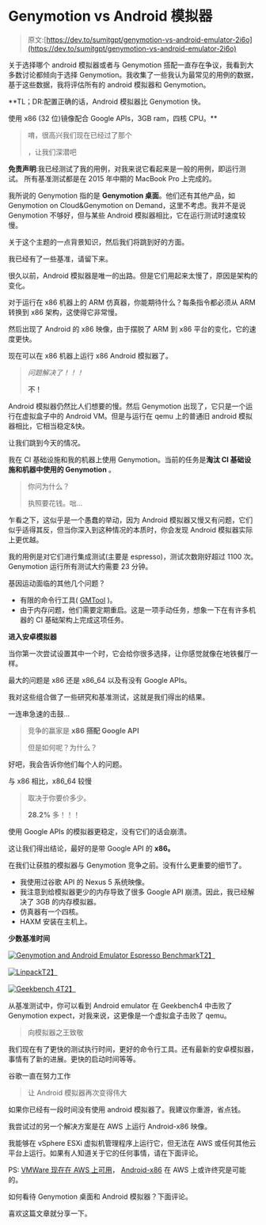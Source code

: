 # Genymotion vs Android 模拟器

> 原文:[https://dev.to/sumitgpt/genymotion-vs-android-emulator-2i6o](https://dev.to/sumitgpt/genymotion-vs-android-emulator-2i6o)

关于选择哪个 android 模拟器或者与 Genymotion 搭配一直存在争议，我看到大多数讨论都倾向于选择 Genymotion。我收集了一些我认为最常见的用例的数据，基于这些数据，我将评估所有的 android 模拟器和 Genymotion。

**TL；DR:配置正确的话，Android 模拟器比 Genymotion 快。

使用 x86 (32 位)镜像配合 Google APIs，3GB ram，四核 CPU。**

> 唷，很高兴我们现在已经过了那个
> 
> ，让我们深潜吧

**免责声明**:我已经测试了我的用例，对我来说它看起来是一般的用例，即运行测试。
所有基准测试都是在 2015 年中期的 MacBook Pro 上完成的。

我所说的 Genymotion 指的是 **Genymotion 桌面**。他们还有其他产品，如 Genymotion on Cloud&Genymotion on Demand，这里不考虑。我并不是说 Genymotion 不够好，但与某些 Android 模拟器相比，它在运行测试时速度较慢。

关于这个主题的一点背景知识，然后我们将跳到好的方面。

我已经有了一些基准，请留下来。

很久以前，Android 模拟器是唯一的出路。但是它们用起来太慢了，原因是架构的变化。

对于运行在 x86 机器上的 ARM 仿真器，你能期待什么？每条指令都必须从 ARM 转换到 x86 架构，这使得它非常慢。

然后出现了 Android 的 x86 映像，由于摆脱了 ARM 到 x86 平台的变化，它的速度更快。

现在可以在 x86 机器上运行 x86 Android 模拟器了。

> *问题解决了！！！*
> 
> **不！**

Android 模拟器仍然比人们想要的慢。然后 Genymotion 出现了，它只是一个运行在虚拟盒子中的 Android VM。但是与运行在 qemu 上的普通旧 android 模拟器相比，它相当稳定&快。

让我们跳到今天的情况。

我在 CI 基础设施和我的机器上使用 Genymotion。当前的任务是**淘汰 CI 基础设施和机器中使用的 Genymotion** 。

> 你问为什么？
> 
> 执照要花钱。咄...

乍看之下，这似乎是一个愚蠢的举动，因为 Android 模拟器又慢又有问题，它们似乎适得其反，但当你深入到这种情况的本质时，你会发现 Android 模拟器实际上更优越。

我的用例是对它们进行集成测试(主要是 espresso)，测试次数刚好超过 1100 次。Genymotion 运行所有测试大约需要 23 分钟。

基因运动面临的其他几个问题？

*   有限的命令行工具( [GMTool](https://docs.genymotion.com/Content/04_Tools/GMTool/GMTool.htm) )。
*   由于内存问题，他们需要定期重启。这是一项手动任务，想象一下在有许多机器的 CI 基础架构上完成这项任务。

**进入安卓模拟器**

当你第一次尝试设置其中一个时，它会给你很多选择，让你感觉就像在地铁餐厅一样。

最大的问题是 x86 还是 x86_64 以及有没有 Google APIs。

我对这些组合做了一些研究和基准测试，这就是我们得出的结果。

一连串急速的击鼓...

> 竞争的赢家是 **x86 搭配 Google API**
> 
> 但是如何呢？为什么？

好吧，我会告诉你他们每个人的问题。

与 x86 相比，x86_64 较慢

> 取决于你要价多少。
> 
> **28.2%** 多！！！

使用 Google APIs 的模拟器更稳定，没有它们的话会崩溃。

这让我们得出结论，最好的是带 Google API 的 **x86。**

在我们让获胜的模拟器与 Genymotion 竞争之前。没有什么更重要的细节了。

*   我使用过谷歌 API 的 Nexus 5 系统映像。
*   我注意到给模拟器更少的内存导致了很多 Google API 崩溃。因此，我已经解决了 3GB 的内存模拟器。
*   仿真器有一个四核。
*   HAXM 安装在主机上。

**少数基准时间**

[![Genymotion and Android Emulator Espresso Benchmark](../Images/7d4c94a7def1f157a739cd0d918b9400.png)T2】](https://res.cloudinary.com/practicaldev/image/fetch/s--0edaQ_jQ--/c_limit%2Cf_auto%2Cfl_progressive%2Cq_auto%2Cw_880/https://www.plightofbyte.com/assets/images/genymotion-vs-android-emulator/EspressoBenchmark.png)

[![Linpack](../Images/a5bf58eb571448750339702c3d29c461.png)T2】](https://res.cloudinary.com/practicaldev/image/fetch/s--IdGVDfgZ--/c_limit%2Cf_auto%2Cfl_progressive%2Cq_auto%2Cw_880/https://www.plightofbyte.com/assets/images/genymotion-vs-android-emulator/Linpack.png)

[![Geekbench 4](../Images/044b02885a55c0c08d834508af661fb4.png)T2】](https://res.cloudinary.com/practicaldev/image/fetch/s--MHN89yk5--/c_limit%2Cf_auto%2Cfl_progressive%2Cq_auto%2Cw_880/https://www.plightofbyte.com/assets/images/genymotion-vs-android-emulator/Geekbench4.png)

从基准测试中，你可以看到 Android emulator 在 Geekbench4 中击败了 Genymotion expect，对我来说，这更像是一个虚拟盒子击败了 qemu。

> 向模拟器之王致敬

我们现在有了更快的测试执行时间，更好的命令行工具。还有最新的安卓模拟器，事情有了新的进展。更快的启动时间等等。

谷歌一直在努力工作

> 让 Android 模拟器再次变得伟大

如果你已经有一段时间没有使用 android 模拟器了。我建议你重游，省点钱。

我尝试过的另一个解决方案是在 AWS 上运行 Android-x86 映像。

我能够在 vSphere ESXi 虚拟机管理程序上运行它，但无法在 AWS 或任何其他云平台上运行。如果有人知道关于它的任何事情，请在下面评论。

PS: [VMWare 现在在 AWS 上可用](https://aws.amazon.com/vmware/)， [Android-x86](http://www.android-x86.org) 在 AWS 上或许终究是可能的。

如何看待 Genymotion 桌面和 Android 模拟器？下面评论。

喜欢这篇文章就分享一下。